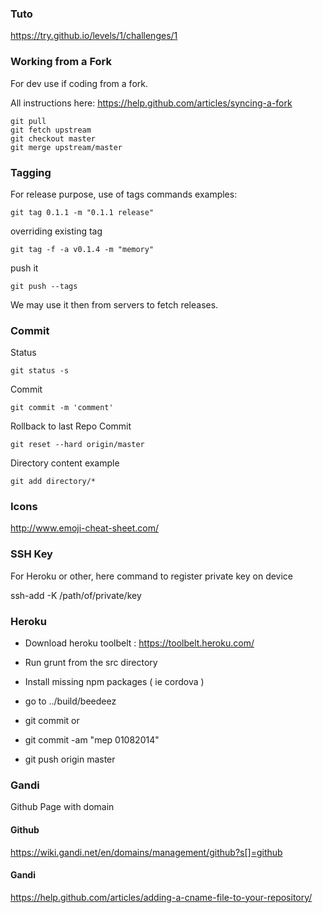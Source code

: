 ### Tuto

https://try.github.io/levels/1/challenges/1

### Working from a Fork

For dev use if coding from a fork.

All instructions here: https://help.github.com/articles/syncing-a-fork

```
git pull
git fetch upstream
git checkout master
git merge upstream/master
```

### Tagging

For release purpose, use of tags commands examples:

```
git tag 0.1.1 -m "0.1.1 release"
```
overriding existing tag

```
git tag -f -a v0.1.4 -m "memory"
```

push it

```
git push --tags
```

We may use it then from servers to fetch releases.

### Commit

Status
```
git status -s
```

Commit
```
git commit -m 'comment'
```

Rollback to last Repo Commit
```
git reset --hard origin/master
```

Directory content example

```
git add directory/*
```

### Icons

http://www.emoji-cheat-sheet.com/

### SSH Key

For Heroku or other, here command to register private key on device

ssh-add -K /path/of/private/key

### Heroku

- Download heroku toolbelt :
https://toolbelt.heroku.com/

- Run grunt from the src directory
- Install missing npm packages ( ie cordova )
- go to ../build/beedeez
- git commit
or
- git commit -am "mep 01082014"
- git push origin master

### Gandi

Github Page with domain

#### Github
https://wiki.gandi.net/en/domains/management/github?s[]=github

#### Gandi
https://help.github.com/articles/adding-a-cname-file-to-your-repository/




